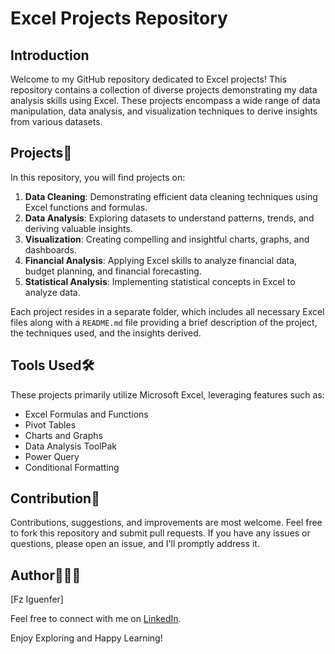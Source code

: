 # Excel Projects Repository

## Introduction 

Welcome to my GitHub repository dedicated to Excel projects! This repository contains a collection of diverse projects demonstrating my data analysis skills using Excel. These projects encompass a wide range of data manipulation, data analysis, and visualization techniques to derive insights from various datasets.

## Projects📁

In this repository, you will find projects on:

1. **Data Cleaning**: Demonstrating efficient data cleaning techniques using Excel functions and formulas.
2. **Data Analysis**: Exploring datasets to understand patterns, trends, and deriving valuable insights.
3. **Visualization**: Creating compelling and insightful charts, graphs, and dashboards.
4. **Financial Analysis**: Applying Excel skills to analyze financial data, budget planning, and financial forecasting.
5. **Statistical Analysis**: Implementing statistical concepts in Excel to analyze data.

Each project resides in a separate folder, which includes all necessary Excel files along with a `README.md` file providing a brief description of the project, the techniques used, and the insights derived.

## Tools Used🛠

These projects primarily utilize Microsoft Excel, leveraging features such as:

- Excel Formulas and Functions
- Pivot Tables
- Charts and Graphs
- Data Analysis ToolPak
- Power Query
- Conditional Formatting

## Contribution👥

Contributions, suggestions, and improvements are most welcome. Feel free to fork this repository and submit pull requests. If you have any issues or questions, please open an issue, and I'll promptly address it.

## Author👩🏻‍💻

[Fz Iguenfer]

Feel free to connect with me on [LinkedIn](https://www.linkedin.com/in/fziguenfer/).

Enjoy Exploring and Happy Learning!

